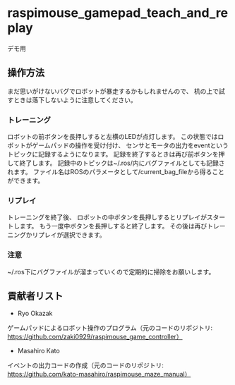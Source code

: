 # raspimouse_gamepad_teach_and_replay
デモ用

## 操作方法

まだ思いがけないバグでロボットが暴走するかもしれませんので、
机の上で試すときは落下しないように注意してください。

### トレーニング

ロボットの前ボタンを長押しすると左横のLEDが点灯します。
この状態ではロボットがゲームパッドの操作を受け付け、
センサとモータの出力をeventというトピックに記録するようになります。
記録を終了するときは再び前ボタンを押して終了します。
記録中のトピックは~/.ros/内にバグファイルとしても記録されます。
ファイル名はROSのパラメータとして/current\_bag\_fileから得ることができます。

### リプレイ

トレーニングを終了後、
ロボットの中ボタンを長押しするとリプレイがスタートします。
もう一度中ボタンを長押しすると終了します。
その後は再びトレーニングかリプレイが選択できます。

### 注意

~/.ros下にバグファイルが溜まっていくので定期的に掃除をお願いします。

## 貢献者リスト

* Ryo Okazak

ゲームパッドによるロボット操作のプログラム（元のコードのリポジトリ: https://github.com/zaki0929/raspimouse_game_controller）

* Masahiro Kato

イベントの出力コードの作成（元のコードのリポジトリ: https://github.com/kato-masahiro/raspimouse_maze_manual）
